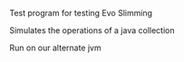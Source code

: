 Test program for testing Evo Slimming

Simulates the operations of a java collection

Run on our alternate jvm
